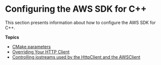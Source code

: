 # Configuring the AWS SDK for C\+\+<a name="configuring"></a>

This section presents information about how to configure the AWS SDK for C\+\+\.

**Topics**
+ [CMake parameters](cmake-params.md)
+ [Overriding Your HTTP Client](overriding-http-client.md)
+ [Controlling iostreams used by the HttpClient and the AWSClient](configuring-iostreams.md)